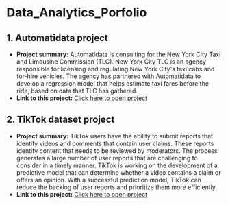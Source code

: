 # Data_Analytics_Porfolio

## 1.  Automatidata project
- **Project summary:** Automatidata is consulting for the New York City Taxi and Limousine Commission (TLC). New York City TLC is an agency responsible for licensing and regulating New York City's taxi cabs and for-hire vehicles. The agency has partnered with Automatidata to develop a regression model that helps estimate taxi fares before the ride, based on data that TLC has gathered. 
- **Link to this project:** [Click here to open project](https://github.com/Thereddinosaur13/Data_Analytics_Porfolio/tree/main/Automatidata_project) 


## 2. TikTok dataset project
- **Project summary:** TikTok users have the ability to submit reports that identify videos and comments that contain user claims. These reports identify content that needs to be reviewed by moderators. The process generates a large number of user reports that are challenging to consider in a timely manner. TikTok is working on the development of a predictive model that can determine whether a video contains a claim or offers an opinion. With a successful prediction model, TikTok can reduce the backlog of user reports and prioritize them more efficiently.
- **Link to this project:** [Click here to open project](https://github.com/Thereddinosaur13/Data_Analytics_Porfolio/tree/main/Automatidata_project) 
 
